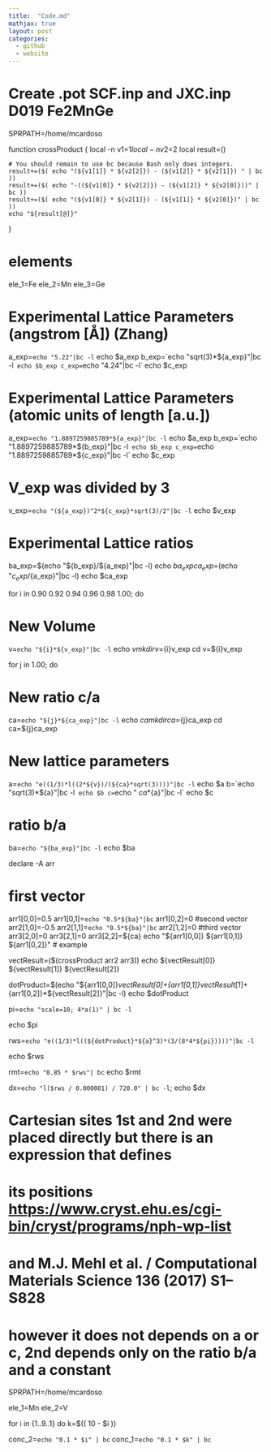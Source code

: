 ```yaml
---
title:  "Code.md"
mathjax: true
layout: post
categories:
  - github
  - website
---
```



# Create .pot SCF.inp and JXC.inp D019 Fe2MnGe
SPRPATH=/home/mcardoso

function crossProduct {
    local -n v1=$1
    local -n v2=$2
    local result=()

    # You should remain to use bc because Bash only does integers. 
    result+=($( echo "(${v1[1]} * ${v2[2]}) - (${v1[2]} * ${v2[1]}) " | bc ))
    result+=($( echo "-((${v1[0]} * ${v2[2]}) - (${v1[2]} * ${v2[0]}))" | bc ))
    result+=($( echo "(${v1[0]} * ${v2[1]}) - (${v1[1]} * ${v2[0]})" | bc ))
    echo "${result[@]}"
}

# elements
ele_1=Fe
ele_2=Mn
ele_3=Ge

# Experimental Lattice Parameters (angstrom [Å]) (Zhang)
a_exp=`echo "5.22"|bc -l`
echo $a_exp
b_exp=`echo "sqrt(3)*${a_exp}"|bc -l`
echo $b_exp
c_exp=`echo "4.24"|bc -l`
echo $c_exp

# Experimental Lattice Parameters (atomic units of length [a.u.])
a_exp=`echo "1.8897259885789*${a_exp}"|bc -l`
echo $a_exp
b_exp=`echo "1.8897259885789*${b_exp}"|bc -l`
echo $b_exp
c_exp=`echo "1.8897259885789*${c_exp}"|bc -l`
echo $c_exp

# V_exp was divided by 3
v_exp=`echo "(${a_exp})^2*${c_exp}*sqrt(3)/2"|bc -l` 
echo $v_exp

# Experimental Lattice ratios
ba_exp=$(echo "${b_exp}/${a_exp}"|bc -l)
echo $ba_exp
ca_exp=$(echo "${c_exp}/${a_exp}"|bc -l)
echo $ca_exp

for i in 0.90 0.92 0.94 0.96 0.98 1.00; do

# New Volume
v=`echo "${i}*${v_exp}"|bc -l`
echo $v
mkdir v=${i}v_exp
cd v=${i}v_exp 

for j in 1.00; do

# New ratio c/a
ca=`echo "${j}*${ca_exp}"|bc -l`
echo $ca
mkdir ca=${j}ca_exp
cd ca=${j}ca_exp

# New lattice parameters
a=`echo "e((1/3)*l((2*${v})/(${ca}*sqrt(3))))"|bc -l`
echo $a
b=`echo "sqrt(3)*${a}"|bc -l`
echo $b
c=`echo " ${ca}*${a}"|bc -l`
echo $c

# ratio b/a
ba=`echo "${ba_exp}"|bc -l`
echo $ba

declare -A arr
# first vector
arr1[0,0]=0.5
arr1[0,1]=`echo "0.5*${ba}"|bc`
arr1[0,2]=0
#second vector
arr2[1,0]=-0.5
arr2[1,1]=`echo "0.5*${ba}"|bc`
arr2[1,2]=0
#third vector
arr3[2,0]=0
arr3[2,1]=0
arr3[2,2]=${ca}
echo "${arr1[0,0]} ${arr1[0,1]} ${arr1[0,2]}"  # example

vectResult=($(crossProduct arr2 arr3))
echo ${vectResult[0]} ${vectResult[1]} ${vectResult[2]}

dotProduct=$(echo "${arr1[0,0]}*${vectResult[0]}+${arr1[0,1]}*${vectResult[1]}+${arr1[0,2]}*${vectResult[2]}"|bc -l)
echo $dotProduct

pi=`echo "scale=10; 4*a(1)" | bc -l`

echo $pi

rws=`echo "e((1/3)*l((${dotProduct}*${a}^3)*(3/(8*4*${pi}))))"|bc -l`

echo $rws

rmt=`echo "0.85 * $rws"| bc`
echo $rmt

dx=`echo "l($rws / 0.000001) / 720.0" | bc -l`;
echo $dx
# Cartesian sites 1st  and 2nd  were placed directly but there is an expression that defines
# its positions https://www.cryst.ehu.es/cgi-bin/cryst/programs/nph-wp-list 
# and M.J. Mehl et al. / Computational Materials Science 136 (2017) S1–S828
# however it does not depends on a or c, 2nd depends only on the ratio b/a and a constant


SPRPATH=/home/mcardoso

ele_1=Mn
ele_2=V

for i in {1..9..1}
do
k=$(( 10 - $i ))

conc_2=`echo "0.1 * $i" | bc`
conc_1=`echo "0.1 * $k" | bc`
